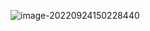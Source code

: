 ![image-20220924150228440](https://manv-typora.oss-cn-hangzhou.aliyuncs.com/typora-imgimage-20220924150228440.png)